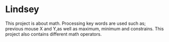 # Lindsey
This project is about math. Processing key words are used such as; previous mouse X and Y,as well as maximum, minimum and constrains. 
This project also contains different math operators. 
